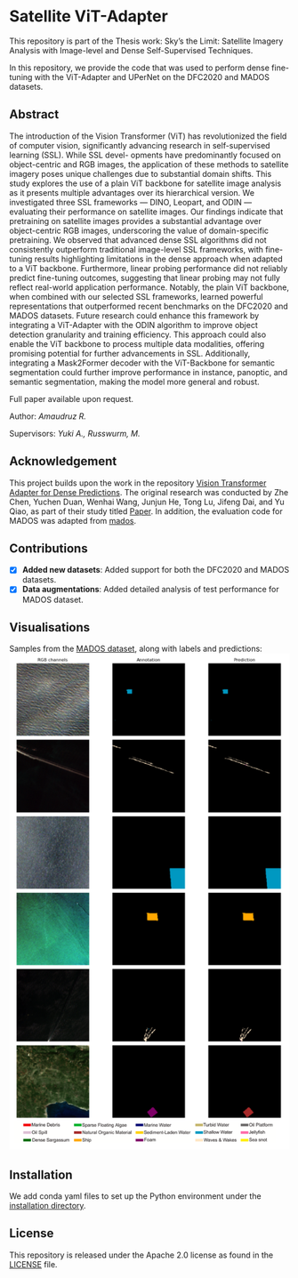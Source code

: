 
# Satellite ViT-Adapter
This repository is part of the Thesis work: Sky’s the Limit: Satellite Imagery Analysis with Image-level and Dense Self-Supervised Techniques.

In this repository, we provide the code that was used to perform dense fine-tuning with the ViT-Adapter and UPerNet on the DFC2020 and MADOS datasets.

## Abstract
The introduction of the Vision Transformer (ViT) has revolutionized the field of computer
vision, significantly advancing research in self-supervised learning (SSL). While SSL devel-
opments have predominantly focused on object-centric and RGB images, the application of
these methods to satellite imagery poses unique challenges due to substantial domain shifts.
This study explores the use of a plain ViT backbone for satellite image analysis as it presents
multiple advantages over its hierarchical version.
We investigated three SSL frameworks — DINO, Leopart, and ODIN — evaluating their
performance on satellite images. Our findings indicate that pretraining on satellite images
provides a substantial advantage over object-centric RGB images, underscoring the value
of domain-specific pretraining. We observed that advanced dense SSL algorithms did not
consistently outperform traditional image-level SSL frameworks, with fine-tuning results
highlighting limitations in the dense approach when adapted to a ViT backbone. Furthermore,
linear probing performance did not reliably predict fine-tuning outcomes, suggesting that
linear probing may not fully reflect real-world application performance.
Notably, the plain ViT backbone, when combined with our selected SSL frameworks, learned
powerful representations that outperformed recent benchmarks on the DFC2020 and MADOS
datasets. Future research could enhance this framework by integrating a ViT-Adapter with the
ODIN algorithm to improve object detection granularity and training efficiency. This approach
could also enable the ViT backbone to process multiple data modalities, offering promising
potential for further advancements in SSL. Additionally, integrating a Mask2Former decoder
with the ViT-Backbone for semantic segmentation could further improve performance in
instance, panoptic, and semantic segmentation, making the model more general and robust.

Full paper available upon request.

Author: *Amaudruz R.*

Supervisors: *Yuki A., Russwurm, M.*

## Acknowledgement
This project builds upon the work in the repository [Vision Transformer Adapter for Dense Predictions](https://github.com/czczup/ViT-Adapter). The original research was conducted by Zhe Chen, Yuchen Duan, Wenhai Wang, Junjun He, Tong Lu, Jifeng Dai, and Yu Qiao, as part of their study titled [Paper](https://arxiv.org/abs/2205.08534).
In addition, the evaluation code for MADOS was adapted from [mados](https://github.com/gkakogeorgiou/mados).

## Contributions
- [x] **Added new datasets**: Added support for both the DFC2020 and MADOS datasets.
- [x] **Data augmentations**: Added detailed analysis of test performance for MADOS dataset.

## Visualisations
Samples from the [MADOS dataset](https://github.com/gkakogeorgiou/mados), along with labels and predictions:
![Alt Text](visuals/mados.png)


## Installation
We add conda yaml files to set up the Python environment under the [installation directory](https://github.com/RyanAmaudruz/SatelliteVitAdapter/tree/main/installation).

## License

This repository is released under the Apache 2.0 license as found in the [LICENSE](LICENSE.md) file.
